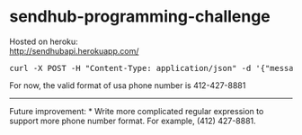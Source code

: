 sendhub-programming-challenge
=============================
Hosted on heroku:  
http://sendhubapi.herokuapp.com/

<pre>curl -X POST -H "Content-Type: application/json" -d '{"message": "SendHub Rocks", "recipients": ["412-427-8881", "412-427-8882", "412-427-8883", "412-427-8884", "412-427-8885", "412-427-8886"]}' http://sendhubapi.herokuapp.com/api/sendhub/v1.0/routes</pre>

For now, the valid format of usa phone number is 412-427-8881

<hr>
Future improvement:
* Write more complicated regular expression to support more phone number format. For example, (412) 427-8881.    
